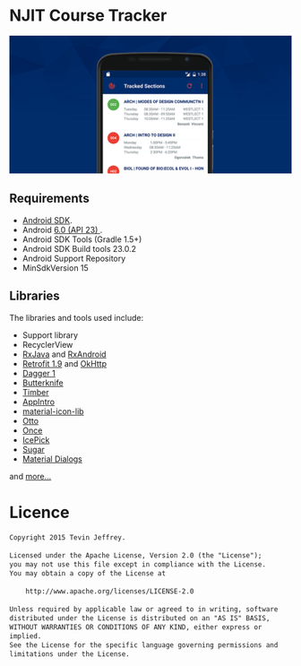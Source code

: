 # NJIT Course Tracker


<p align="center">
    <a href="https://play.google.com/store/apps/details?id=com.tevinjeffrey.njitct"><img src="assets/web_banner.png" alt="Github Banner"/></a>
</p>


## Requirements

- [Android SDK](http://developer.android.com/sdk/index.html).
- Android [6.0 (API 23) ](http://developer.android.com/tools/revisions/platforms.html#6.0).
- Android SDK Tools (Gradle 1.5+)
- Android SDK Build tools 23.0.2
- Android Support Repository
- MinSdkVersion 15

## Libraries

The libraries and tools used include:

- Support library
- RecyclerView
- [RxJava](https://github.com/ReactiveX/RxJava) and [RxAndroid](https://github.com/ReactiveX/RxAndroid) 
- [Retrofit 1.9](http://square.github.io/retrofit/) and [OkHttp](https://github.com/square/okhttp)
- [Dagger 1](http://google.github.io/dagger/)
- [Butterknife](https://github.com/JakeWharton/butterknife)
- [Timber](https://github.com/JakeWharton/timber)
- [AppIntro](https://github.com/PaoloRotolo/AppIntro)
- [material-icon-lib](https://github.com/code-mc/material-icon-lib)
- [Otto](http://square.github.io/otto/) 
- [Once](https://github.com/jonfinerty/Once)
- [IcePick](https://github.com/frankiesardo/icepick)
- [Sugar](https://github.com/satyan/sugar)
- [Material Dialogs](https://github.com/afollestad/material-dialogs)

and [more...](https://github.com/tevjef/Rutgers-Course-Tracker/blob/master/app/src/main/res/raw/open_source_licenses.json)

# Licence

```
Copyright 2015 Tevin Jeffrey.

Licensed under the Apache License, Version 2.0 (the "License");
you may not use this file except in compliance with the License.
You may obtain a copy of the License at

    http://www.apache.org/licenses/LICENSE-2.0

Unless required by applicable law or agreed to in writing, software
distributed under the License is distributed on an "AS IS" BASIS,
WITHOUT WARRANTIES OR CONDITIONS OF ANY KIND, either express or implied.
See the License for the specific language governing permissions and
limitations under the License.
```
